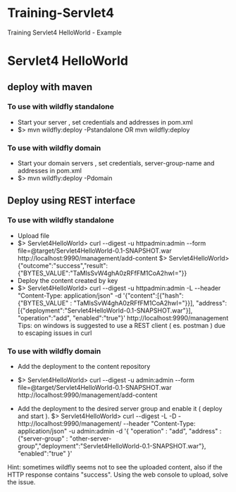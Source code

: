 # Training-Servlet4
Training Servlet4 HelloWorld - Example

# Servlet4 HelloWorld
## deploy with maven
### To use with wildfly standalone 
* Start your server , set credentials and addresses in pom.xml
* $> mvn wildfly:deploy -Pstandalone OR  mvn wildfly:deploy

### To use with wildfly domain
* Start your domain servers , set credentials, server-group-name and addresses in pom.xml
* $> mvn wildfly:deploy -Pdomain

## Deploy using REST interface
### To use with wildfly standalone 
* Upload file 
*  $> Servlet4HelloWorld> curl --digest -u httpadmin:admin --form file=@target/Servlet4HelloWorld-0.1-SNAPSHOT.war  http://localhost:9990/management/add-content
   $> Servlet4HelloWorld> {"outcome":"success","result":{"BYTES_VALUE":"TaMlsSvW4ghA0zRFfFM1CoA2hwI="}}
* Deploy the content created by key
*  $> Servlet4HelloWorld> curl --digest -u httpadmin:admin -L --header "Content-Type: application/json" -d '{"content":[{"hash": {"BYTES_VALUE" : "TaMlsSvW4ghA0zRFfFM1CoA2hwI="}}], "address": [{"deployment":"Servlet4HelloWorld-0.1-SNAPSHOT.war"}], "operation":"add", "enabled":"true"}' http://localhost:9990/management
   Tips: on windows is suggested to use a REST client ( es. postman ) due to escaping issues in curl

### To use with wildfly domain 
* Add the deployment to the content repository
* $> Servlet4HelloWorld> curl --digest -u admin:admin --form file=@target/Servlet4HelloWorld-0.1-SNAPSHOT.war  http://localhost:9990/management/add-content

* Add the deployment to the desired server group and enable it ( deploy and start ).
$> Servlet4HelloWorld> curl --digest -L -D - http://localhost:9990/management/ --header "Content-Type: application/json" -u admin:admin -d '{
 "operation" : "add", 
 "address" : {"server-group" : "other-server-group","deployment":"Servlet4HelloWorld-0.1-SNAPSHOT.war"},
 "enabled":"true"
}'


Hint: sometimes wildfly seems not to see the uploaded content, also if the HTTP response contains "success". Using the web console to upload, solve the issue.

